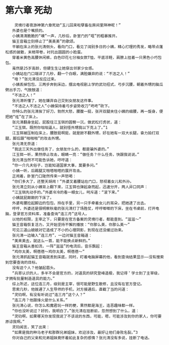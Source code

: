 # 第六章 死劫
        灵境行者夜游神第六章死劫“玉儿回来啦孽畜在房间里拜神呢！”
       外婆也是个嘴损的。
       小姨清清脆脆的“噢”一声，几秒后，卧室门的“哐”的粗暴推开。
       猫王音箱立刻停止了“美美美”的歌颂。
       平躺在床上的张元清侧头，看向门口，看见了阔别多日的小姨，精心打理的秀发，略带点蓬松感的披散，末梢带卷，衬托出圆圆的小脸蛋。
       穿着米黄色高腰休闲裤，白色印花七分袖女款T恤，平底凉鞋，肩膀上挂着一只黑色小巧包包。
       虽然是25岁高龄，但硬生生让她穿出邻家少女感。
       小姨站在门口端详了几秒，翻一个白眼，满脸嫌弃的说：“不洁之人！”
       “啥？”张元清没反应过来。
       小姨丢掉包包，三两步奔到床边，摆出电视剧上学的武功招式，弓步沉腰，朝着外甥的脑瓜劈出手刀，气鼓鼓道：
       “不洁之人！”
       张元清听懂了，她在嫌弃自己交到女朋友这件事。
       “不洁之人不洁之人”小姨保持着弓步姿势收刀“咚咚”砍下。
       你特么的张元清挨了好刀，勃然大怒，腰腹一挺，张开双腿夹住小姨的细腰，再一旋身，便把她“炫”在了床上。
       张元清翻身坐起，屁股往江玉铒的圆臀一沉，做武松打虎状，道：
       “江玉铒，既然你咄咄逼人，就别怪外甥我以下克上了。”1
       江玉铒被压制在床上，腰肢挺啊挺，就是掀不翻外甥，好在她有一双大长腿，奋力拍打双腿，脚后跟“啪啪啪”的攻击外甥。
       张元清无奈道：
       “我这三天外出做任务了，女朋友什么的，都是骗外婆的。”
       江玉铒一听，果然停止攻击，眼睛一亮：“做任务？什么任务，快跟我说说。”
       张元清当然不可能告诉她，哼哼道：
       “你一介凡夫俗子，岂能知道国家大事，莫要多问。”
       小姨一听，后踢腿又啪嗒啪嗒的展开攻击。
       正闹着，卧室门口陡然传来一声怒喝：
       “你们多大了，还整天胡闹！”外婆叉着腰站在门口，怒视着女儿和外孙。
       张元清立刻从小姨背上翻下来，江玉铒也弹起身而起，迅速分开，两人异口同声：
       “江玉铒先动手的。”外婆冷冷的看一眼女儿，呵斥道：“滚下来。”
       小姨就屁颠颠的下床了。
       外婆弯腰捡起脚边的包包，拎在手里，另一只手牵着女儿的耳朵，把她逮了出去。
       哼哼，外婆还是很明察秋毫的张元清打了场胜仗，哼哼唧唧的下床，坐在书桌前，打开电脑，登录官方资料库，准备查询“连三月”这号人。
       以他的权限，主宰之下，只要是在官方备案的灵境行者，都能查到。“滋滋～”
       猫王音箱恢复活力，又开始坚持不懈的播放：“你那么美，你那么美～”
       可见三道山娘娘对它造成了不小的心理阴影，到现在还没缓过劲来。
       张元清一边输入“连三月”，一边对猫王音箱道：
       “美来美去，就这么一首，能不能换点新鲜的。”
       猫王音箱从善如流，一阵“滋滋”的电流后，音乐飘起：
       “鸡你太美，啊蓓蓓～鸡你太美，啊蓓蓓～”
       张元清抓起猫王音箱就丢到床底，同时，盯着电脑屏幕的他，看到查询结果显示——没有搜索到您要查询的目标。
       没有这个人？他皱起眉头。
       “兵哥认识的人，多半不会是官方的，对道具的研究登峰造极，我记得＇学士到了主宰级，才拥有批量制造道具的能力。”
       综上所述，这位连三月，级别是主宰，很可能是野生散修，且没有在官方登记。
       思索几秒，他拨通了人生导师的手机，对方接通后，直截了当的问道：
       “灵钧啊，有没有听说过“连三月”这个人？”
       “连三月？他跟烽火是什么关系。”
       张元清心说，你怎么和魔君玩一样的梗，果然都是海王，连恶趣味都一样。
       “你也没听说过？好的，我明白了。”张元清在挂断前，忽然想到了什么，道：
       “灵钧啊，如果哪天你发现我说了不该说的东西，可能，嗯，可能涉及到你的家人，你可要原谅我啊。”
       灵钧闻言，笑了出来：
       “如果是我的种马老子和那群兄弟姐妹，欢迎涉及，最好让他们身败名裂。”3
       你对自己的父亲和兄弟姐妹竟怀着如此复杂的感情？张元清没有多说，挂断了电话。